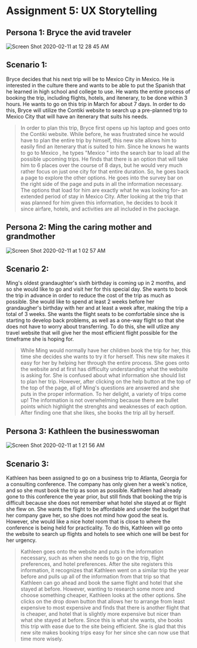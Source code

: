 # Assignment 5: UX Storytelling

## Persona 1: Bryce the avid traveler
![Screen Shot 2020-02-11 at 12 28 45 AM](https://user-images.githubusercontent.com/59623119/74225016-c7c65980-4c6e-11ea-90b4-80b4f2720d18.png)

## Scenario 1:
Bryce decides that his next trip will be to Mexico City in Mexico. He is interested in the culture there and wants to be able to put the Spanish that he learned in high school and college to use. He wants the entire process of booking the trip, including flights, hotels, and itenerary, to be done within 3 hours. He wants to go on this trip in March for about 7 days. In order to do this, Bryce will utilize the Contiki website to search up a pre-planned trip to Mexico City that will have an itenerary that suits his needs. 
> In order to plan this trip, Bryce first opens up his laptop and goes onto the Contiki website. While before, he was frustrated since he would have to plan the entire trip by himself, this new site allows him to easily find an itenerary that is suited to him. Since he knows he wants to go to Mexico , he types "Mexico " into the search bar to load all the possible upcoming trips. He finds that there is an option that will take him to 6 places over the course of 8 days, but he would very much rather focus on just one city for that entire duration. So, he goes back a page to explore the other options. He goes into the survey bar on the right side of the page and puts in all the information necessary. The options that load for him are exactly what he was looking for– an extended period of stay in Mexico City. After looking at the trip that was planned for him given this information, he decides to book it since airfare, hotels, and activities are all included in the package.

## Persona 2: Ming the caring mother and grandmother
![Screen Shot 2020-02-11 at 1 02 57 AM](https://user-images.githubusercontent.com/59623119/74225073-df054700-4c6e-11ea-876f-7f996903cfd0.png)

## Scenario 2:
Ming's oldest grandaughter's sixth birthday is coming up in 2 months, and so she would like to go and visit her for this special day. She wants to book the trip in advance in order to reduce the cost of the trip as much as possible. She would like to spend at least 2 weeks before her grandaugher's birthday with her and at least a week after, making the trip a total of 3 weeks. She wants the flight seats to be comfortable since she is starting to develop back problems, as well as a one-way flight so that she does not have to worry about transferring. To do this, she will utlize any travel website that will give her the most efficient flight possible for the timeframe she is hoping for.
> While Ming would normally have her children book the trip for her, this time she decides she wants to try it for herself. This new site makes it easy for her by helping her through the entire process. She goes onto the website and at first has difficulty understanding what the website is asking for. She is confused about what information she should list to plan her trip. However, after clicking on the help button at the top of the top of the page, all of Ming's questions are answered and she puts in the proper information. To her delight, a variety of trips come up! The information is not overwhelming because there are bullet points which highlight the strenghts and weaknesses of each option. After finding one that she likes, she books the trip all by herself.  

## Persona 3: Kathleen the businesswoman 
![Screen Shot 2020-02-11 at 1 21 56 AM](https://user-images.githubusercontent.com/59623119/74225141-f8a68e80-4c6e-11ea-98df-a808800ab64c.png)

## Scenario 3:
Kathleen has been assigned to go on a business trip to Atlanta, Georgia for a consulting conference. The company has only given her a week's notice, and so she must book the trip as soon as possible. Kathleen had already gone to this conference the year prior, but still finds that booking the trip is difficult because she does not remember what hotel she stayed at or flight she flew on. She wants the flight to be affordable and under the budget that her company gave her, so she does not mind how good the seat is. However, she would like a nice hotel room that is close to where the conference is being held for practicality. To do this, Kathleen will go onto the website to search up flights and hotels to see which one will be best for her urgency. 
> Kathleen goes onto the website and puts in the information necessary, such as when she needs to go on the trip, flight preferences, and hotel preferences. After the site registers this information, it recognizes that Kathleen went on a similar trip the year before and pulls up all of the information from that trip so that Kathleen can go ahead and book the same flight and hotel that she stayed at before. However, wanting to research some more and choose something cheaper, Kathleen looks at the other options. She clicks on the drop down button that allows her to arrange from least expensive to most expensive and finds that there is another flight that is cheaper, and hotel that is slightly more expensive but nicer than what she stayed at before. Since this is what she wants, she books this trip with ease due to the site being efficient. She is glad that this new site makes booking trips easy for her since she can now use that time more wisely.
